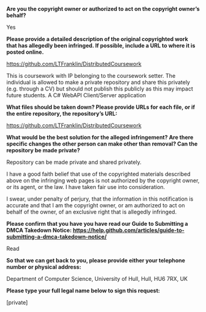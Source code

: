 **Are you the copyright owner or authorized to act on the copyright owner’s behalf?** 

Yes

**Please provide a detailed description of the original copyrighted work that has allegedly been infringed. If possible, include a URL to where it is posted online.**

https://github.com/LTFranklin/DistributedCoursework 

This is coursework with IP belonging to the coursework setter. The individual is allowed to make a private repository and share this privately (e.g. through a CV) but should not publish this publicly as this may impact future students. A C# WebAPI Client/Server application

**What files should be taken down? Please provide URLs for each file, or if the entire repository, the repository’s URL:**

https://github.com/LTFranklin/DistributedCoursework

**What would be the best solution for the alleged infringement? Are there specific changes the other person can make other than removal? Can the repository be made private?**

Repository can be made private and shared privately.

I have a good faith belief that use of the copyrighted materials described above on the infringing web pages is not authorized by the copyright owner, or its agent, or the law. I have taken fair use into consideration.

I swear, under penalty of perjury, that the information in this notification is accurate and that I am the copyright owner, or am authorized to act on behalf of the owner, of an exclusive right that is allegedly infringed.

**Please confirm that you have you have read our Guide to Submitting a DMCA Takedown Notice: https://help.github.com/articles/guide-to-submitting-a-dmca-takedown-notice/**

Read

**So that we can get back to you, please provide either your telephone number or physical address:**

Department of Computer Science, University of Hull, Hull, HU6 7RX, UK

**Please type your full legal name below to sign this request:** 

[private]
